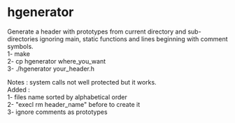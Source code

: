 # hgenerator
Generate a header with prototypes from current directory and sub-directories ignoring main, static functions and lines beginning with comment symbols.  
  1- make  
  2- cp hgenerator where_you_want  
  3- ./hgenerator your_header.h  
  
Notes : system calls not well protected but it works.  
Added :   
1- files name sorted by alphabetical order  
2- "execl rm header_name" before to create it  
3- ignore comments as prototypes

